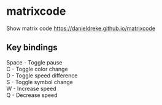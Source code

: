 # matrixcode

Show matrix code https://danieldreke.github.io/matrixcode

## Key bindings

Space - Toggle pause  
C - Toggle color change  
D - Toggle speed difference  
S - Toggle symbol change  
W - Increase speed  
Q - Decrease speed  

